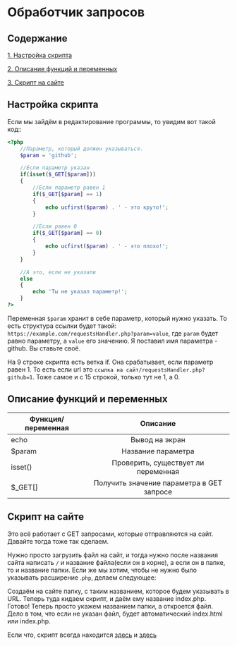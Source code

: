 # Обработчик  запросов

## Содержание
[1. Настройка скрипта](#settings)

[2. Описание функций и переменных](#description)

[3. Скрипт на сайте](#site)

## Настройка скрипта <a name="settings"></a>
Если мы зайдём в редактирование программы, то увидим вот такой код::

```Php
<?php
	//Параметр, который должен указываться.
	$param = 'github';

	//Если параметр указан
	if(isset($_GET[$param]))
	{
		//Если параметр равен 1
		if($_GET[$param] == 1)
		{
			echo ucfirst($param) . ' - это круто!';
		}

		//Если равен 0
		if($_GET[$param] == 0)
		{
			echo ucfirst($param) . ' - это плохо!';
		}
	}

	//А это, если не указали
	else
	{
		echo 'Ты не указал параметр!';
	}
?>
```
Переменная ```$param``` хранит в себе параметр, который нужно указать. То есть структура ссылки будет такой: ```https://example.com/requestsHandler.php?param=value```, где ```param``` будет равно параметру, а ```value``` его значению.
Я поставил имя параметра - github. Вы ставьте своё.

На 9 строке скрипта есть ветка if. Она срабатывает, если параметр равен 1. То есть если url это ```ссылка на сайт/requestsHandler.php?github=1```. Тоже самое и с 15 строкой, только тут не 1, а 0.

## Описание функций и переменных <a name="description"></a>
| Функция/переменная| Описание                                 |
| ----------------- |:----------------------------------------:|
| echo              | Вывод на экран                           |
| $param            | Название параметра                       |
| isset()           | Проверить, существует ли переменная      |
| $_GET[]           | Получить значение параметра в GET запросе|

## Скрипт на сайте <a name="site"></a>
Это всё работает с GET запросами, которые отправляются на сайт. Давайте тогда тоже так сделаем.

Нужно просто загрузить файл на сайт, и тогда нужно после названия сайта написать ```/``` и название файла(если он в корне), а если он в папке, то и название папки. Если же мы хотим, чтобы не нужно было указывать расширение .```php```, делаем следующее:

Создаём на сайте папку, с таким названием, которое будем указывать в URL. Теперь туда кидаем скрипт, и даём ему название index.php. Готово! Теперь просто укажем названием папки, а откроется файл. Дело в том, что если не указан файл, будет автоматический index.html или index.php.

Если что, скрипт всегда находится [здесь](https://github.uprj.ru/requestsHandler.php) и [здесь](https://github.uprj.ru/requestsHandler)

